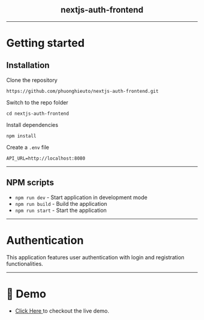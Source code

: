 <div align="center">
  <h2>nextjs-auth-frontend</h2>
  <hr>
</div>

# Getting started

## Installation

Clone the repository

    https://github.com/phuonghieuto/nextjs-auth-frontend.git

Switch to the repo folder

    cd nextjs-auth-frontend

Install dependencies

    npm install

Create a `.env` file

    API_URL=http://localhost:8080
----------

## NPM scripts
- `npm run dev` - Start application in development mode
- `npm run build` - Build the application
- `npm run start` - Start the application

----------

# Authentication

This application features user authentication with login and registration functionalities.

----------

# :link: Demo

-   <a target="_blank" href="https://nextjs-auth-frontend.vercel.app"> Click Here </a> to checkout the live demo.